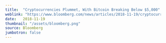 ```yaml
---
title:  "Cryptocurrencies Plummet, With Bitcoin Breaking Below $5,000"
weblink: "https://www.bloomberg.com/news/articles/2018-11-19/cryptocurrencies-falter-as-bitcoin-tumbles-toward-5-000-level"
date:   2018-11-19
thumbnail: "/assets/bloomberg.png"
source: Bloomberg
jumbotron: false
---
```

